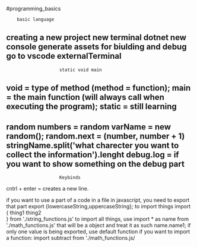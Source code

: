  #programming_basics       
       
        basic language


creating a new project 
        new terminal
                dotnet new console
        generate assets for biulding and debug
                go to vscode
                        externalTerminal
-----------------------------------------------------------------------

                        static void main

void = type of method (method = function);
main = the main function (will always call when executing the program);
static = still learning
-----------------------------------------------------------------------
 
random numbers = random varName = new random();
    random.next = (number, number + 1)
stringName.split('what charecter you want to collect the information').lenght
debug.log = if you want to show something on the debug part
--------------------------------------------------------------------------

                        Keybinds

cntrl + enter = creates a new line.  


if you want to use a part of a code in a file in javascript, you need to export that part
  export {lowercaseString,uppercaseString};
to import things
import {
  thing1
  thing2  
  } from './string_functions.js'
to import all things, use import * as name from './math_functions.js'
  that will be a object and treat it as such
  name.name1;
if only one value is being exported, use default function
if you want to import a function:
  import subtract from './math_functions.js/